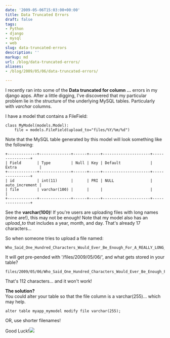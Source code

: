 ```yaml
---
date: '2009-05-06T15:03:00+00:00'
title: Data Truncated Errors
draft: false
tags:
- Python
- django
- mysql
- web
slug: data-truncated-errors
description: ''
markup: md
url: /blog/data-truncated-errors/
aliases:
- /blog/2009/05/06/data-truncated-errors/

---
```


I recently ran into some of the **Data truncated for column ...** errors in my django apps. After a little digging, I've discovered that my particular problem lie in the structure of the underlying MySQL tables. Particularly with *varchar* columns.   
  
I have a model that contains a FileField:  

```
class MyModel(models.Model):  
    file = models.FileField(upload_to="files/%Y/%m/%d")  

```
  
  
Note that the MySQL table generated by this model will look something like the following:  

```
+-------------+--------------+------+-----+---------------------+----------------+  
| Field       | Type         | Null | Key | Default             | Extra          |  
+-------------+--------------+------+-----+---------------------+----------------+  
| id          | int(11)      |      | PRI | NULL                | auto_increment |  
| file        | varchar(100) |      |     |                     |                |  
+-------------+--------------+------+-----+---------------------+----------------+  

```
  
  
See the **varchar(100)**! If you're users are uploading files with long names (mine are!), this may not be enough! Note that my model also has an *upload\_to* that includes a year, month, and day. That's already 17 characters...  
  
So when someone tries to upload a file named:  

```
Who_Said_One_Hundred_Characters_Would_Ever_Be_Enough_For_A_REALLY_LONG_Filename_draft_one_.docx
```
  
  
It will get pre-pended with '/files/2009/05/06/', and what gets stored in your table?  

```
files/2009/05/06/Who_Said_One_Hundred_Characters_Would_Ever_Be_Enough_For_A_REALLY_LONG_Filename_draft_one_.docx
```
  
  
That's 112 characters... and it won't work!  
  
**The solution?**  
You could alter your table so that the file column is a varchar(255)... which may help.   

```
alter table myapp_mymodel modify file varchar(255);
```
  
  
OR, use shorter filenames!  
  
Good Luck!![](https://blogger.googleusercontent.com/tracker/4123748873183487963-3946931358470469763?l=bradmontgomery.blogspot.com)